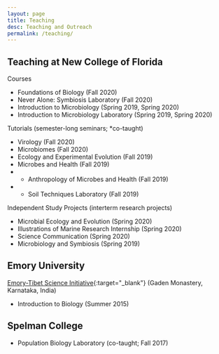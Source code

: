 ```yaml
---
layout: page
title: Teaching
desc: Teaching and Outreach
permalink: /teaching/
---
```


<div class="pretty-links">

## Teaching at New College of Florida

Courses
- Foundations of Biology (Fall 2020)
- Never Alone: Symbiosis Laboratory (Fall 2020)
- Introduction to Microbiology (Spring 2019, Spring 2020)
- Introduction to Microbiology Laboratory (Spring 2019, Spring 2020)

Tutorials (semester-long seminars; *co-taught)
- Virology (Fall 2020)
- Microbiomes (Fall 2020)
- Ecology and Experimental Evolution (Fall 2019)
- Microbes and Health (Fall 2019)
- * Anthropology of Microbes and Health (Fall 2019)
- * Soil Techniques Laboratory (Fall 2019)

Independent Study Projects (interterm research projects)
- Microbial Ecology and Evolution (Spring 2020)
- Illustrations of Marine Research Internship (Spring 2020)
- Science Communication (Spring 2020)
- Microbiology and Symbiosis (Spring 2019)

## Emory University

[Emory-Tibet Science Initiative](https://tibet.emory.edu){:target="_blank"} (Gaden Monastery, Karnataka, India)
- Introduction to Biology (Summer 2015)

## Spelman College
- Population Biology Laboratory (co-taught; Fall 2017)

</div>
